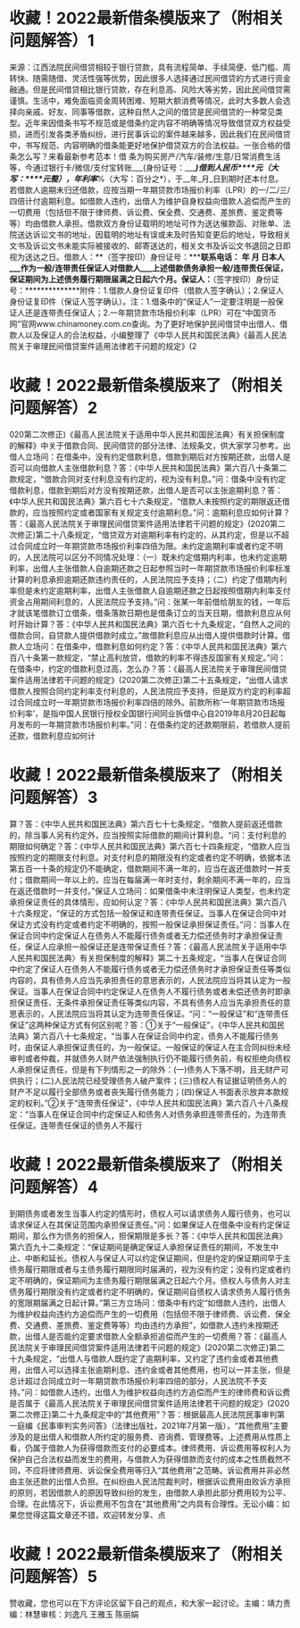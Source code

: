 # 收藏！2022最新借条模版来了（附相关问题解答）1

来源：江西法院民间借贷相较于银行贷款，具有流程简单、手续简便、低门槛、周转快、随需随借、灵活性强等优势，因此很多人选择通过民间借贷的方式进行资金融通。但是民间借贷相比银行贷款，存在利息高、风险大等劣势，因此民间借贷需谨慎。生活中，难免面临资金周转困难、短期大额消费等情况，此时大多数人会选择向亲戚、好友、同事等借款，这种自然人之间的借贷是民间借贷的一种常见类型。近年来因借条书写不规范或是借条约定内容不明确等情况导致借贷双方权益受损，进而引发各类矛盾纠纷，进行民事诉讼的案件越来越多，因此我们在民间借贷中，书写规范、内容明确的借条能更好地保护借贷双方的合法权益。一张合格的借条怎么写？来看最新参考范本！借 条为购买房产/汽车/装修/生意/日常消费生活等，今通过银行卡/微信/支付宝转账___(身份证号：______)借到人民币****元（大写：****元整），年利率___%（大写：百分之*），于__年_月_日到期时还本付息。若借款人逾期未归还借款，应按当期一年期贷款市场报价利率（LPR）的一/二/三/四倍计付逾期利息。如借款人违约，出借人为维护自身权益向借款人追偿而产生的一切费用（包括但不限于律师费、诉讼费、保全费、交通费、差旅费、鉴定费等等）均由借款人承担。借款双方身份证载明的地址可作为送达催款函、对账单、法院送达诉讼文书的地址，因载明的地址有误或未及时告知变更后的地址，导致相关文书及诉讼文书未能实际被接收的、邮寄送达的，相关文书及诉讼文书退回之日即视为送达之日。借款人：**（签字按印）身份证号：***************联系电话：**********   年  月  日本人___作为一般/连带责任保证人对借款人___上述借款债务承担一般/连带责任保证，保证期间为上述债务履行期限届满之日起六个月。保证人：**（签字按印）身份证号：**************附件：1.借款人身份证复印件（借款人签字确认）；2.保证人身份证复印件（保证人签字确认）。注：1.借条中的“保证人”一定要注明是一般保证人还是连带责任保证人；2.一年期贷款市场报价利率（LPR）可在“中国货币网”官网www.chinamoney.com.cn查询。为了更好地保护民间借贷中出借人、借款人以及保证人的合法权益，小编整理了《中华人民共和国民法典》《最高人民法院关于审理民间借贷案件适用法律若干问题的规定》(2

# 收藏！2022最新借条模版来了（附相关问题解答）2

020第二次修正)《最高人民法院关于适用中华人民共和国民法典〉有关担保制度的解释》中关于借款合同、民间借贷的部分法律、法规条文，供大家学习参考。出借人立场问：在借条中，没有约定借款利息，借款到期后对方按期还款，出借人是否可以向借款人主张借款利息？答：《中华人民共和国民法典》第六百八十条第二款规定，“借款合同对支付利息没有约定的，视为没有利息。”问：借条中没有约定借款利息，借款到期后对方没有按期还款，出借人是否可以主张逾期利息？答：《中华人民共和国民法典》第六百七十六条规定，“借款人未按照约定的期限返还借款的，应当按照约定或者国家有关规定支付逾期利息。”问：逾期利息应如何计算？答：《最高人民法院关于审理民间借贷案件适用法律若干问题的规定》(2020第二次修正)第二十八条规定，“借贷双方对逾期利率有约定的，从其约定，但是以不超过合同成立时一年期贷款市场报价利率四倍为限。未约定逾期利率或者约定不明的，人民法院可以区分不同情况处理：（一）既未约定借期内利率，也未约定逾期利率，出借人主张借款人自逾期还款之日起参照当时一年期贷款市场报价利率标准计算的利息承担逾期还款违约责任的，人民法院应予支持；（二）约定了借期内利率但是未约定逾期利率，出借人主张借款人自逾期还款之日起按照借期内利率支付资金占用期间利息的，人民法院应予支持。”问：张某一年前借给朋友的钱，一年后才就该笔借款订立借条，借条落款日期也是借条订立的当天日期，借款利息应从何时开始计算？答：《中华人民共和国民法典》第六百七十九条规定，“自然人之间的借款合同，自贷款人提供借款时成立。”故借款利息应从出借人提供借款时计算。借款人立场问：在借条中，借款利息如何约定？答：《中华人民共和国民法典》第六百八十条第一款规定，“禁止高利放贷，借款的利率不得违反国家有关规定。”问：在借条中，约定的借款利息过高，怎么办？答：《最高人民法院关于审理民间借贷案件适用法律若干问题的规定》(2020第二次修正)第二十五条规定，“出借人请求借款人按照合同约定利率支付利息的，人民法院应予支持，但是双方约定的利率超过合同成立时一年期贷款市场报价利率四倍的除外。前款所称‘一年期贷款市场报价利率’，是指中国人民银行授权全国银行间同业拆借中心自2019年8月20日起每月发布的一年期贷款市场报价利率。”问：在借条约定的还款期限前，若借款人提前还款，借款利息应如何计

# 收藏！2022最新借条模版来了（附相关问题解答）3

算？答：《中华人民共和国民法典》第六百七十七条规定，“借款人提前返还借款的，除当事人另有约定外，应当按照实际借款的期间计算利息。“问：支付利息的期限如何确定？答：《中华人民共和国民法典》第六百七十四条规定，“借款人应当按照约定的期限支付利息。对支付利息的期限没有约定或者约定不明确，依据本法第五百一十条的规定仍不能确定，借款期间不满一年的，应当在返还借款时一并支付；借款期间一年以上的，应当在每届满一年时支付，剩余期间不满一年的，应当在返还借款时一并支付。”保证人立场问：如果借条中未注明保证人类型，也未约定承担保证责任的具体情形，应如何认定？答：《中华人民共和国民法典》第六百八十六条规定，“保证的方式包括一般保证和连带责任保证。当事人在保证合同中对保证方式没有约定或者约定不明确的，按照一般保证承担保证责任。”问：当事人在保证合同中约定保证人在债务人不能履行债务或者无力偿还债务时才承担保证责任，保证人应承担一般保证还是连带保证责任？答：《最高人民法院关于适用中华人民共和国民法典〉有关担保制度的解释》第二十五条规定，“当事人在保证合同中约定了保证人在债务人不能履行债务或者无力偿还债务时才承担保证责任等类似内容的，具有债务人应当先承担责任的意思表示的，人民法院应当将其认定为一般保证。当事人在保证合同中约定保证人在债务人不履行债务或者未偿还债务时即承担保证责任、无条件承担保证责任等类似内容，不具有债务人应当先承担责任的意思表示的，人民法院应当将其认定为连带责任保证。“问：“一般保证”和“连带责任保证”这两种保证方式有何区别呢？答：①关于“一般保证”，《中华人民共和国民法典》第六百八十七条规定，“当事人在保证合同中约定，债务人不能履行债务时，由保证人承担保证责任的，为一般保证。一般保证的保证人在主合同纠纷未经审判或者仲裁，并就债务人财产依法强制执行仍不能履行债务前，有权拒绝向债权人承担保证责任，但是有下列情形之一的除外：(一)债务人下落不明，且无财产可供执行；(二)人民法院已经受理债务人破产案件；(三)债权人有证据证明债务人的财产不足以履行全部债务或者丧失履行债务能力；(四)保证人书面表示放弃本款规定的权利。”②关于“连带责任保证”，《中华人民共和国民法典》第六百八十八条规定：“当事人在保证合同中约定保证人和债务人对债务承担连带责任的，为连带责任保证。连带责任保证的债务人不履行

# 收藏！2022最新借条模版来了（附相关问题解答）4

到期债务或者发生当事人约定的情形时，债权人可以请求债务人履行债务，也可以请求保证人在其保证范围内承担保证责任。”问：如果保证人在借条中没有约定保证期间，那么作为债务的担保人，担保期限是多长？答：《中华人民共和国民法典》第六百九十二条规定：“保证期间是确定保证人承担保证责任的期间，不发生中止、中断和延长。债权人与保证人可以约定保证期间，但是约定的保证期间早于主债务履行期限或者与主债务履行期限同时届满的，视为没有约定；没有约定或者约定不明确的，保证期间为主债务履行期限届满之日起六个月。债权人与债务人对主债务履行期限没有约定或者约定不明确的，保证期间自债权人请求债务人履行债务的宽限期届满之日起计算。”第三方立场问：借条中有约定“如借款人违约，出借人为维护权益向违约方追偿而产生的一切费用（包括但不限于律师费、诉讼费、保全费、交通费、差旅费、鉴定费等等）均由违约方承担”，如借款人违约未按期还款，出借人是否能约定要求借款人全额承担追偿而产生的一切费用？答：《最高人民法院关于审理民间借贷案件适用法律若干问题的规定》(2020第二次修正)第二十九条规定，“出借人与借款人既约定了逾期利率，又约定了违约金或者其他费用，出借人可以选择主张逾期利息、违约金或者其他费用，也可以一并主张，但是总计超过合同成立时一年期贷款市场报价利率四倍的部分，人民法院不予支持。”问：如借款人违约，出借人为维护权益向违约方追偿而产生的律师费和诉讼费是否属于《最高人民法院关于审理民间借贷案件适用法律若干问题的规定》(2020第二次修正)第二十九条规定中的“其他费用”？答：根据最高人民法院民事审判第一庭编《民事审判实务问答》（法律出版社，2021年7月第一版），“其他费用”主要涉及的是出借人和借款人所约定的服务费、咨询费、管理费等。上述费用从性质上看，仍属于借款人为获得借款而支付的必要成本。律师费用、诉讼费用等权利人为保护自己合法权益而发生的费用，与借款人为获得借款而支付的成本之性质截然不同，不应将律师费用、诉讼保全费用等归入“其他费用”之范畴。诉讼费用并非必然由主张还款的出借人负担。在纠纷由人民法院裁判时，根据诉讼费用由败诉方承担的原则，若因借款人的原因导致纠纷的发生，由借款人承担此部分费用较为公平、合理。在此情况下，诉讼费用不包含在“其他费用”之内具有合理性。无讼小编：如果您觉得这篇文章还不错，欢迎转发分享、点

# 收藏！2022最新借条模版来了（附相关问题解答）5

赞收藏，您也可以在下方评论区留下自己的观点，和大家一起讨论。主编：靖力责编：林慧审核：刘逸凡 王雅玉 陈丽娟 

